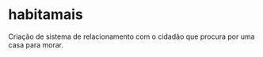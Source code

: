 # habitamais
Criação de sistema de relacionamento com o cidadão que procura por uma casa para morar.
